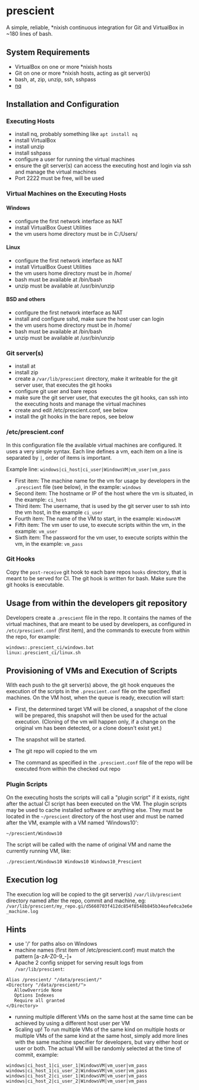 # pres**ci**ent

A simple, reliable, *nixish continuous integration for Git and VirtualBox in ~180 lines of bash.

## System Requirements

- VirtualBox on one or more *nixish hosts
- Git on one or more *nixish hosts, acting as git server(s)
- bash, at, zip, unzip, ssh, sshpass
- [nq](https://github.com/leahneukirchen/nq)

## Installation and Configuration

### Executing Hosts

- install nq, probably something like `apt install nq`
- install VirtualBox
- install unzip
- install sshpass
- configure a user for running the virtual machines
- ensure the git server(s) can access the executing host and login via ssh and manage the virtual machines
- Port 2222 must be free, will be used

### Virtual Machines on the Executing Hosts

#### Windows

- configure the first network interface as NAT
- install VirtualBox Guest Utilities
- the vm users home directory must be in C:/Users/
 
#### Linux

- configure the first network interface as NAT
- install VirtualBox Guest Utilities
- the vm users home directory must be in /home/
- bash must be available at /bin/bash
- unzip must be available at /usr/bin/unzip

#### BSD and others

- configure the first network interface as NAT
- install and configure sshd, make sure the host user can login
- the vm users home directory must be in /home/
- bash must be available at /bin/bash
- unzip must be available at /usr/bin/unzip

### Git server(s)

- install at
- install zip
- create a `/var/lib/prescient` directory, make it writeable for the git server user, that executes the git hooks
- configure git user and bare repos
- make sure the git server user, that executes the git hooks, can ssh into the executing hosts and manage the virtual machines
- create and edit /etc/prescient.conf, see below
- install the git hooks in the bare repos, see below

### /etc/prescient.conf

In this configuration file the available virtual machines are configured. It uses a very simple syntax. Each line defines a vm, each item on a line is separated by `|`, order of items is important.

Example line:
`windows|ci_host|ci_user|WindowsVM|vm_user|vm_pass`

- First item: The machine name for the vm for usage by developers in the `.prescient` file (see below), in the example: `windows`
- Second item: The hostname or IP of the host where the vm is situated, in the example: `ci_host`
- Third item: The username, that is used by the git server user to ssh into the vm host, in the example `ci_user`
- Fourth item: The name of the VM to start, in the example: `WindowsVM`
- Fifth item: The vm user to use, to execute scripts within the vm, in the example: `vm_user`
- Sixth item: The password for the vm user, to execute scripts within the vm, in the example: `vm_pass`

### Git Hooks

Copy the `post-receive` git hook to each bare repos `hooks` directory, that is meant to be served for CI. The git hook is written for bash. Make sure the git hooks is executable.

## Usage from within the developers git repository

Developers create a `.prescient` file in the repo.
It contains the names of the virtual machines, that are meant to be used by developers, as configured in `/etc/prescient.conf` (first item), and the commands to execute from within the repo, for example:
```
windows:.prescient_ci/windows.bat
linux:.prescient_ci/linux.sh
```

## Provisioning of VMs and Execution of Scripts

With each push to the git server(s) above, the git hook enqueues the execution of the scripts in the `.prescient.conf` file on the specified machines. On the VM host, when the queue is ready, execution will start:

- First, the determined target VM will be cloned, a snapshot of the clone will be prepared, this snapshot will then be used for the actual execution. (Cloning of the vm will happen only, if a change on the original vm has been detected, or a clone doesn't exist yet.)

- The snapshot will be started.

- The git repo will copied to the vm

- The command as specified in the `.prescient.conf` file of the repo will be executed from within the checked out repo

### Plugin Scripts

On the executing hosts the scripts will call a "plugin script" if it exists, right after the actual CI script has been executed on the VM.
The plugin scripts may be used to cache installed software or anything else.
They must be located in the `~/prescient` directory of the host user and must be named after the VM, example with a VM named 'Windows10':

`~/prescient/Windows10`

The script will be called with the name of original VM and name the currently running VM, like:

`./prescient/Windows10 Windows10 Windows10_Prescient`

## Execution log

The execution log will be copied to the git server(s) `/var/lib/prescient` directory named after the repo, commit and machine, eg: `/var/lib/prescient/my_repo.gi/d5660703f412dc854f8548b845b34eafe0ca3e6e_machine.log`

## Hints

- use '/' for paths also on Windows
- machine names (first item of /etc/prescient.conf) must match the pattern [a-zA-Z0-9_-]+
- Apache 2 config snippet for serving result logs from `/var/lib/prescient`:
```
Alias /prescient/ "/data/prescient/"
<Directory "/data/prescient/">
   AllowOverride None
   Options Indexes
   Require all granted
</Directory>
```
- running multiple different VMs on the same host at the same time can be achieved by using a different host user per VM
- Scaling up! To run multiple VMs of the same kind on multiple hosts or multiple VMs of the same kind at the same host,
  simply add more lines with the same machine specifier for developers, but vary either host or user or both.
  The actual VM will be randomly selected at the time of commit, example:
```
windows|ci_host_1|ci_user_1|WindowsVM|vm_user|vm_pass
windows|ci_host_1|ci_user_2|WindowsVM|vm_user|vm_pass
windows|ci_host_2|ci_user_1|WindowsVM|vm_user|vm_pass
windows|ci_host_2|ci_user_2|WindowsVM|vm_user|vm_pass
```
